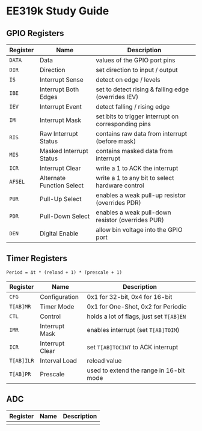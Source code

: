 EE319k Study Guide
==================

GPIO Registers
--------------

| Register | Name                      | Description                                         |
| -------- | ----                      | -----------                                         |
| `DATA`   | Data                      | values of the GPIO port pins                        |
| `DIR`    | Direction                 | set direction to input / output                     |
| `IS`     | Interrupt Sense           | detect on edge / levels                             |
| `IBE`    | Interrupt Both Edges      | set to detect rising & falling edge (overrides IEV) |
| `IEV`    | Interrupt Event           | detect falling / rising edge                        |
| `IM`     | Interrupt Mask            | set bits to trigger interrupt on corresponding pins |
| `RIS`    | Raw Interrupt Status      | contains raw data from interrupt (before mask)      |
| `MIS`    | Masked Interrupt Status   | contains masked data from interrupt                 |
| `ICR`    | Interrupt Clear           | write a 1 to ACK the interrupt                      |
| `AFSEL`  | Alternate Function Select | write a 1 to any bit to select hardware control     |
| `PUR`    | Pull-Up Select            | enables a weak pull-up resistor (overrides PDR)     |
| `PDR`    | Pull-Down Select          | enables a weak pull-down resistor (overrides PUR)   |
| `DEN`    | Digital Enable            | allow bin voltage into the GPIO port                |

Timer Registers
---------------

`Period = Δt * (reload + 1) * (prescale + 1)`

| Register   | Name            | Description                              |
| --------   | ----            | -----------                              |
| `CFG`      | Configuration   | 0x1 for 32-bit, 0x4 for 16-bit           |
| `T[AB]MR`  | Timer Mode      | 0x1 for One-Shot, 0x2 for Periodic       |
| `CTL`      | Control         | holds a lot of flags, just set `T[AB]EN` |
| `IMR`      | Interrupt Mask  | enables interrupt (set `T[AB]TOIM`)      |
| `ICR`      | Interrupt Clear | set `T[AB]TOCINT` to ACK interrupt       |
| `T[AB]ILR` | Interval Load   | reload value                             |
| `T[AB]PR`  | Prescale        | used to extend the range in 16-bit mode  |

ADC
---

| Register | Name | Description |
| -------- | ---- | ----------- |
|          |      |             |

